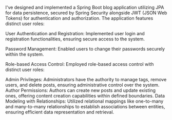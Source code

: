 I've designed and implemented a  Spring Boot blog application utilizing JPA for data persistence, secured by Spring Security alongside JWT (JSON Web Tokens) for authentication and authorization. The application features distinct user roles:

User Authentication and Registration: Implemented user login and registration functionalities, ensuring secure access to the system.

Password Management: Enabled users to change their passwords securely within the system.

Role-based Access Control: Employed role-based access control with distinct user roles:

Admin Privileges: Administrators have the authority to manage tags, remove users, and delete posts, ensuring administrative control over the system.
Author Permissions: Authors can create new posts and update existing ones, offering content creation capabilities within defined boundaries.
Data Modeling with Relationships: Utilized relational mappings like one-to-many and many-to-many relationships to establish associations between entities, ensuring efficient data representation and retrieval.
